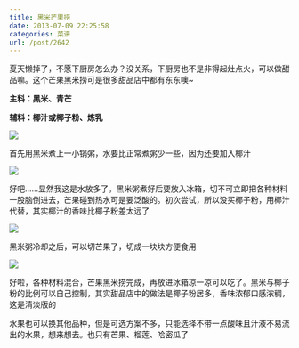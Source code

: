 ```yaml
---
title: 黑米芒果捞
date: 2013-07-09 22:25:58
categories: 菜谱
url: /post/2642
---
```


夏天懒掉了，不愿下厨房怎么办？没关系，下厨房也不是非得起灶点火，可以做甜品嘛。这个芒果黑米捞可是很多甜品店中都有东东噢~

**主料：黑米、青芒**

**辅料：椰汁或椰子粉、炼乳**

![](https://storageapi.fleek.co/0a3a8890-e65e-47ce-93d7-0442b9209d38-bucket/blog/posts/2013-07/07-09/64.jpg)

首先用黑米煮上一小锅粥，水要比正常煮粥少一些，因为还要加入椰汁

![](https://storageapi.fleek.co/0a3a8890-e65e-47ce-93d7-0442b9209d38-bucket/blog/posts/2013-07/07-09/65.jpg)

好吧……显然我这是水放多了。黑米粥煮好后要放入冰箱，切不可立即把各种材料一股脑倒进去，芒果碰到热水可是要泛酸的。初次尝试，所以没买椰子粉，用椰汁代替，其实椰汁的香味比椰子粉差太远了

![](https://storageapi.fleek.co/0a3a8890-e65e-47ce-93d7-0442b9209d38-bucket/blog/posts/2013-07/07-09/66.jpg)

黑米粥冷却之后，可以切芒果了，切成一块块方便食用

![](https://storageapi.fleek.co/0a3a8890-e65e-47ce-93d7-0442b9209d38-bucket/blog/posts/2013-07/07-09/67.jpg)

好啦，各种材料混合，芒果黑米捞完成，再放进冰箱凉一凉可以吃了。黑米与椰子粉的比例可以自己控制，其实甜品店中的做法是椰子粉居多，香味浓郁口感浓稠，这是清淡版的

水果也可以换其他品种，但是可选方案不多，只能选择不带一点酸味且汁液不易流出的水果，想来想去。也只有芒果、榴莲、哈密瓜了